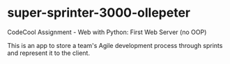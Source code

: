 # super-sprinter-3000-ollepeter
CodeCool Assignment - Web with Python: First Web Server (no OOP)

This is an app to store a team's Agile development process through sprints and represent it to the client.
